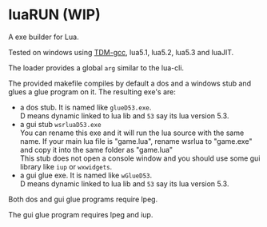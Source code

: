 # luaRUN (WIP)

A exe builder for Lua.

Tested on windows using [TDM-gcc][], lua5.1, lua5.2, lua5.3 and luaJIT.

The loader provides a global `arg` similar to the lua-cli.

The provided makefile compiles by default a dos and a windows stub and glues 
a glue program on it. The resulting exe's are:

* a dos stub. It is named like `glueD53.exe`.  
  D means dynamic linked to lua lib and `53` say its lua version 5.3.
* a gui stub `wsrluaD53.exe`  
  You can rename this exe and it will run the lua source with the same name. If your main lua file is "game.lua", rename wsrlua to "game.exe" and copy it into the same folder as "game.lua"  
  This stub does not open a console window and you should use some gui library like `iup` or `wxwidgets`.
* a gui glue exe. It is named like `wGlueD53`.  
  D means dynamic linked to lua lib and `53` say its lua version 5.3.
  
Both dos and gui glue programs require lpeg.

The gui glue program requires lpeg and iup.

[TDM-gcc]: http://tdm-gcc.tdragon.net/,TDM-gcc
